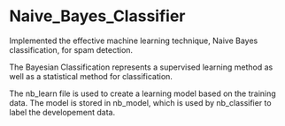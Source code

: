 # Naive_Bayes_Classifier
Implemented the effective machine learning technique, Naive Bayes classification, for spam detection.

The Bayesian Classification represents a supervised learning method as well as a statistical
method for classification.

The nb_learn file is used to create a learning model based on the training data. The model is stored in nb_model, which is used by
nb_classifier to label the developement data.
